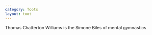 ```yaml
---
category: Toots
layout: toot
---
```


Thomas Chatterton Williams is the Simone Biles of mental gymnastics. 
